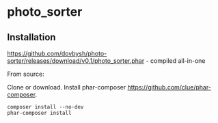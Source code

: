 # photo_sorter
## Installation
https://github.com/dovbysh/photo-sorter/releases/download/v0.1/photo_sorter.phar - compiled all-in-one

From source:

Clone or download. Install phar-composer https://github.com/clue/phar-composer.
```
composer install --no-dev
phar-composer install
```
